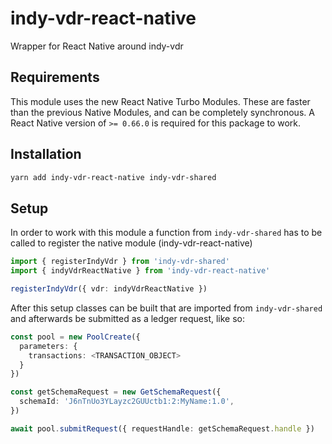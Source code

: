 # indy-vdr-react-native

Wrapper for React Native around indy-vdr

## Requirements

This module uses the new React Native Turbo Modules. These are faster than the
previous Native Modules, and can be completely synchronous. A React Native
version of `>= 0.66.0` is required for this package to work.

## Installation

```sh
yarn add indy-vdr-react-native indy-vdr-shared
```

## Setup

In order to work with this module a function from `indy-vdr-shared` has to be
called to register the native module (indy-vdr-react-native)

```typescript
import { registerIndyVdr } from 'indy-vdr-shared'
import { indyVdrReactNative } from 'indy-vdr-react-native'

registerIndyVdr({ vdr: indyVdrReactNative })
```

After this setup classes can be built that are imported from `indy-vdr-shared`
and afterwards be submitted as a ledger request, like so:

```typescript
const pool = new PoolCreate({
  parameters: {
    transactions: <TRANSACTION_OBJECT>
  }
})

const getSchemaRequest = new GetSchemaRequest({
  schemaId: 'J6nTnUo3YLayzc2GUUctb1:2:MyName:1.0',
})

await pool.submitRequest({ requestHandle: getSchemaRequest.handle })
```
